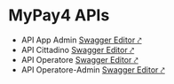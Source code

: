 # MyPay4 APIs

- API App Admin [Swagger Editor &nearhk;](https://editor.swagger.io/?url=https://raw.githubusercontent.com/pagopa/p4pa-doc/main/asis/mypay4/api/mypay4_app_admin.openapi.yaml)
- API Cittadino [Swagger Editor &nearhk;](https://editor.swagger.io/?url=https://raw.githubusercontent.com/pagopa/p4pa-doc/main/asis/mypay4/api/mypay4_cittadino.openapi.yaml)
- API Operatore [Swagger Editor &nearhk;](https://editor.swagger.io/?url=https://raw.githubusercontent.com/pagopa/p4pa-doc/main/asis/mypay4/api/mypay4_operatore.openapi.yaml)
- API Operatore-Admin [Swagger Editor &nearhk;](https://editor.swagger.io/?url=https://raw.githubusercontent.com/pagopa/p4pa-doc/main/asis/mypay4/api/mypay4_operatore_admin.openapi.yaml)
